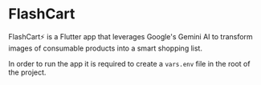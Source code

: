 # FlashCart
FlashCart⚡ is a Flutter app that leverages Google's Gemini AI to transform images of consumable products into a smart shopping list. 

In order to run the app it is required to create a `vars.env` file in the root of the project.